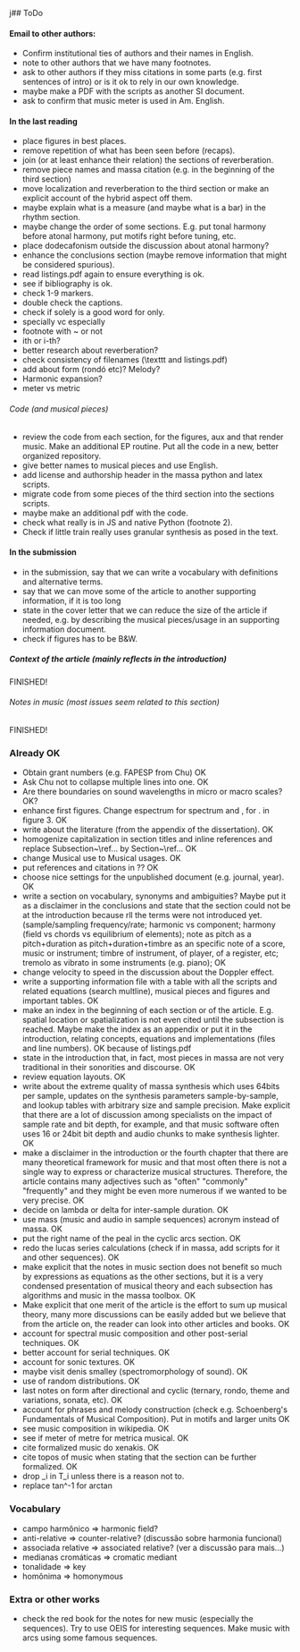 j## ToDo

#### Email to other authors:
- Confirm institutional ties of authors and their names in English.
- note to other authors that we have many footnotes.
- ask to other authors if they miss citations in some parts (e.g. first sentences of intro) or is it ok to rely in our own knowledge.
- maybe make a PDF with the scripts as another SI document.
- ask to confirm that music meter is used in Am. English.

#### In the last reading
- place figures in best places.
- remove repetition of what has been seen before (recaps).
- join (or at least enhance their relation) the sections of reverberation.
- remove piece names and massa citation (e.g. in the beginning of the third section)
- move localization and reverberation to the third section or make an explicit account of the hybrid aspect off them.
- maybe explain what is a measure (and maybe what is a bar) in the rhythm section.
- maybe change the order of some sections. E.g. put tonal harmony before atonal harmony, put motifs right before tuning, etc.
- place dodecafonism outside the discussion about atonal harmony?
- enhance the conclusions section (maybe remove information that might be considered spurious).
- read listings.pdf again to ensure everything is ok.
- see if bibliography is ok.
- check 1-9 markers.
- double check the captions.
- check if solely is a good word for only.
- specially vc especially
- footnote with ~ or not
- ith or i-th?
- better research about reverberation?
- check consistency of filenames (\texttt and listings.pdf)
- add about form (rondó etc)? Melody?
- Harmonic expansion?
- meter vs metric

###### Code (and musical pieces)
- review the code from each section, for the figures, aux and that render music. Make an additional EP routine.
Put all the code in a new, better organized repository.
- give better names to musical pieces and use English.
- add license and authorship header in the massa python and latex scripts.
- migrate code from some pieces of the third section into the sections scripts.
- maybe make an additional pdf with the code.
- check what really is in JS and native Python (footnote 2).
- Check if little train really uses granular synthesis as posed in the text.

#### In the submission
- in the submission, say that we can write a vocabulary with definitions and alternative terms.
- say that we can move some of the article to another supporting information, if it is too long
- state in the cover letter that we can reduce the size of the article if needed, e.g. by describing the musical pieces/usage in an supporting information document.
- check if figures has to be B&W.

##### Context of the article (mainly reflects in the introduction) 
FINISHED!

###### Notes in music (most issues seem related to this section)
FINISHED!

### Already OK
- Obtain grant numbers (e.g. FAPESP from Chu) OK
- Ask Chu not to collapse multiple lines into one. OK
- Are there boundaries on sound wavelengths in micro or macro scales? OK?
- enhance first figures. Change espectrum for spectrum and , for . in figure 3. OK
- write about the literature (from the appendix of the dissertation). OK
- homogenize capitalization in section titles and inline references and replace Subsection~\ref... by Section~\ref... OK
- change Musical use to Musical usages. OK
- put references and citations in ?? OK
- choose nice settings for the unpublished document (e.g. journal, year). OK
- write a section on vocabulary, synonyms and ambiguities? Maybe put it as a disclaimer in the conclusions and state that the section could not be at the introduction because rll the terms were not introduced yet. (sample/sampling frequency/rate; harmonic vs component; harmony (field vs chords vs equilibrium of elements); note as pitch as a pitch+duration as pitch+duration+timbre as an specific note of a score, music or instrument; timbre of instrument, of player, of a register, etc; tremolo as vibrato in some instruments (e.g. piano); OK
- change velocity to speed in the discussion about the Doppler effect.
- write a supporting information file with a table with all the scripts and related equations (search multline), musical pieces and figures and important tables. OK
- make an index in the beginning of each section or of the article. E.g. spatial location or spatialization is not even cited until the subsection is reached. Maybe make the index as an appendix or put it in the introduction, relating concepts, equations and implementations (files and line numbers). OK because of listings.pdf
- state in the introduction that, in fact, most pieces in massa are not very traditional in their sonorities and discourse. OK
- review equation layouts. OK
- write about the extreme quality of massa synthesis which uses 64bits per sample, updates on the synthesis parameters sample-by-sample, and lookup tables with arbitrary size and sample precision.
Make explicit that there are a lot of discussion among specialists on the impact of sample rate and bit depth, for example, and that music software often uses 16 or 24bit bit depth and audio chunks to make synthesis lighter. OK 
- make a disclaimer in the introduction or the fourth chapter that there are many theoretical framework for music and that most often there is not a single way to express or characterize musical structures.
Therefore, the article contains many adjectives such as "often" "commonly" "frequently" and they might be even more numerous if we wanted to be very precise. OK
- decide on lambda or delta for inter-sample duration. OK
- use mass (music and audio in sample sequences) acronym instead of massa. OK
- put the right name of the peal in the cyclic arcs section. OK
- redo the lucas series calculations (check if in massa, add scripts for it and other sequences). OK
- make explicit that the notes in music section does not benefit so much by expressions as equations as the other sections, but it is a very condensed presentation of musical theory and each subsection has algorithms and music in the massa toolbox. OK
- Make explicit that one merit of the article is the effort to sum up musical theory, many more discussions can be easily added but we believe that from the article on, the reader can look into other articles and books. OK
- account for spectral music composition and other post-serial techniques. OK
- better account for serial techniques. OK
- account for sonic textures. OK
- maybe visit denis smalley (spectromorphology of sound). OK
- use of random distributions. OK
- last notes on form after directional and cyclic (ternary, rondo, theme and variations, sonata, etc). OK
- account for phrases and melody construction (check e.g. Schoenberg's Fundamentals of Musical Composition). Put in motifs and larger units OK
- see music composition in wikipedia. OK
- see if meter of metre for metrica musical. OK
- cite formalized music do xenakis. OK
- cite topos of music when stating that the section can be further formalized. OK
- drop _i in T_i unless there is a reason not to.
- replace tan^-1 for arctan

### Vocabulary
- campo harmônico => harmonic field?
- anti-relative => counter-relative? (discussão sobre harmonia funcional)
- associada relative => associated relative? (ver a discussão para mais...)
- medianas cromáticas => cromatic mediant
- tonalidade => key
- homônima => homonymous


### Extra or other works
- check the red book for the notes for new music (especially the sequences). Try to use OEIS for interesting sequences. Make music with arcs using some famous sequences.
